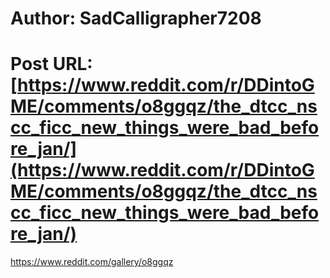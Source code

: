# Author: SadCalligrapher7208
# Post URL: [https://www.reddit.com/r/DDintoGME/comments/o8ggqz/the_dtcc_nscc_ficc_new_things_were_bad_before_jan/](https://www.reddit.com/r/DDintoGME/comments/o8ggqz/the_dtcc_nscc_ficc_new_things_were_bad_before_jan/)


https://www.reddit.com/gallery/o8ggqz